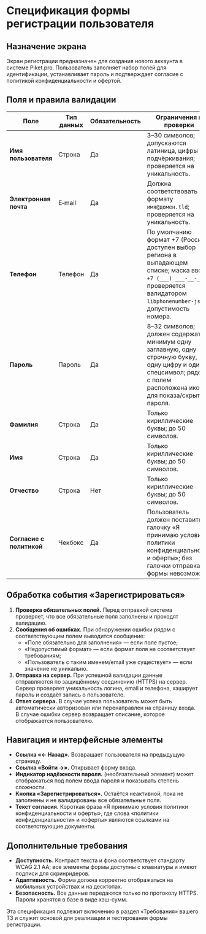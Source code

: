 # Спецификация формы регистрации пользователя

## Назначение экрана

Экран регистрации предназначен для создания нового аккаунта в системе Piket.pro. Пользователь заполняет набор полей для идентификации, устанавливает пароль и подтверждает согласие с политикой конфиденциальности и офертой.

## Поля и правила валидации

| Поле           | Тип данных | Обязательность | Ограничения и проверки                                                                                                     |
|---------------|-----------|---------------|-----------------------------------------------------------------------------------------------------------------------------|
| **Имя пользователя** | Строка     | Да            | 3–30 символов; допускаются латиница, цифры и подчёркивания; проверяется на уникальность.                                    |
| **Электронная почта** | E‑mail     | Да            | Должна соответствовать формату `имя@домен.tld`; проверяется на уникальность.                                                |
| **Телефон**    | Телефон    | Да            | По умолчанию формат +7 (Россия), доступен выбор региона в выпадающем списке; маска ввода `+7 (___) ___‑__‑__`; проверяется валидатором `libphonenumber-js` на допустимость номера. |
| **Пароль**     | Пароль     | Да            | 8–32 символов; должен содержать минимум одну заглавную, одну строчную букву, одну цифру и один спецсимвол; рядом с полем расположена иконка для показа/скрытия пароля. |
| **Фамилия**    | Строка     | Да            | Только кириллические буквы; до 50 символов.                                                                                |
| **Имя**        | Строка     | Да            | Только кириллические буквы; до 50 символов.                                                                                |
| **Отчество**   | Строка     | Нет           | Только кириллические буквы; до 50 символов.                                                                                |
| **Согласие с политикой** | Чекбокс | Да            | Пользователь должен поставить галочку «Я принимаю условия политики конфиденциальности и оферты»; без галочки отправка формы невозможна. |

## Обработка события «Зарегистрироваться»

1. **Проверка обязательных полей.** Перед отправкой система проверяет, что все обязательные поля заполнены и проходят валидацию.
2. **Сообщения об ошибках.** При обнаружении ошибки рядом с соответствующим полем выводится сообщение: 
   - «Поле обязательно для заполнения» — если поле пустое;
   - «Недопустимый формат» — если формат поля не соответствует требованиям;
   - «Пользователь с таким именем/email уже существует» — если значение не уникально.
3. **Отправка на сервер.** При успешной валидации данные отправляются по защищённому соединению (HTTPS) на сервер. Сервер проверяет уникальность логина, email и телефона, хэширует пароль и создаёт запись о пользователе.
4. **Ответ сервера.** В случае успеха пользователь может быть автоматически авторизован или перенаправлен на страницу входа. В случае ошибки сервер возвращает описание, которое отображается пользователю.

## Навигация и интерфейсные элементы

- **Ссылка «← Назад».** Возвращает пользователя на предыдущую страницу. 
- **Ссылка «Войти →».** Открывает форму входа.
- **Индикатор надёжности пароля.** (необязательный элемент) может отображаться под полем ввода пароля и показывать степень сложности.
- **Кнопка «Зарегистрироваться».** Остаётся неактивной, пока не заполнены и не валидированы все обязательные поля. 
- **Текст согласия.** Короткая фраза «Я принимаю условия политики конфиденциальности и оферты», где слова «политики конфиденциальности» и «оферты» являются ссылками на соответствующие документы.

## Дополнительные требования

- **Доступность.** Контраст текста и фона соответствует стандарту WCAG 2.1 AA; все элементы формы доступны с клавиатуры и имеют подписи для скринридеров.
- **Адаптивность.** Форма должна корректно отображаться на мобильных устройствах и на десктопах.
- **Безопасность.** Все данные передаются только по протоколу HTTPS. Пароли хранятся в базе в виде хэш-сумм.

Эта спецификация подлежит включению в раздел «Требования» вашего ТЗ и служит основой для реализации и тестирования формы регистрации.
